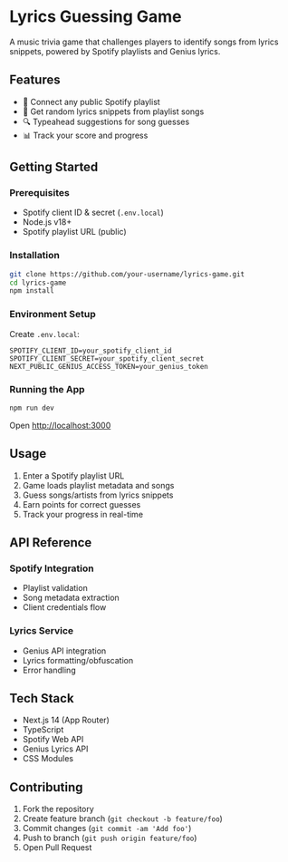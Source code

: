 # Lyrics Guessing Game

A music trivia game that challenges players to identify songs from lyrics snippets, powered by Spotify playlists and Genius lyrics.

## Features
- 🎵 Connect any public Spotify playlist
- 📜 Get random lyrics snippets from playlist songs
- 🔍 Typeahead suggestions for song guesses
- 📊 Track your score and progress

## Getting Started

### Prerequisites
- Spotify client ID & secret (`.env.local`)
- Node.js v18+
- Spotify playlist URL (public)

### Installation
```bash
git clone https://github.com/your-username/lyrics-game.git
cd lyrics-game
npm install
```

### Environment Setup
Create `.env.local`:
```env
SPOTIFY_CLIENT_ID=your_spotify_client_id
SPOTIFY_CLIENT_SECRET=your_spotify_client_secret
NEXT_PUBLIC_GENIUS_ACCESS_TOKEN=your_genius_token
```

### Running the App
```bash
npm run dev
```
Open [http://localhost:3000](http://localhost:3000)

## Usage
1. Enter a Spotify playlist URL
2. Game loads playlist metadata and songs
3. Guess songs/artists from lyrics snippets
4. Earn points for correct guesses
5. Track your progress in real-time

## API Reference
### Spotify Integration
- Playlist validation
- Song metadata extraction
- Client credentials flow

### Lyrics Service
- Genius API integration
- Lyrics formatting/obfuscation
- Error handling

## Tech Stack
- Next.js 14 (App Router)
- TypeScript
- Spotify Web API
- Genius Lyrics API
- CSS Modules

## Contributing
1. Fork the repository
2. Create feature branch (`git checkout -b feature/foo`)
3. Commit changes (`git commit -am 'Add foo'`)
4. Push to branch (`git push origin feature/foo`)
5. Open Pull Request